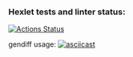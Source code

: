 ### Hexlet tests and linter status:
[![Actions Status](https://github.com/forever-yes/frontend-project-46/workflows/hexlet-check/badge.svg)](https://github.com/forever-yes/frontend-project-46/actions)

gendiff usage:
[![asciicast](https://asciinema.org/a/CDNTF64CmlZBQmgOjUVf82Nwf.svg)](https://asciinema.org/a/CDNTF64CmlZBQmgOjUVf82Nwf)